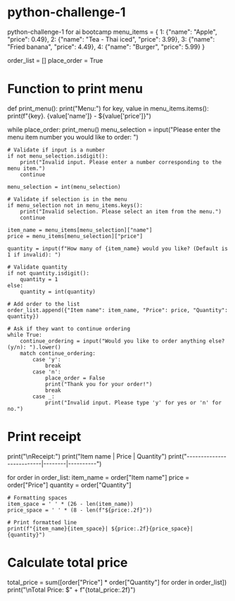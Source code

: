 # python-challenge-1
python-challenge-1 for ai bootcamp
menu_items = {
    1: {"name": "Apple", "price": 0.49},
    2: {"name": "Tea - Thai iced", "price": 3.99},
    3: {"name": "Fried banana", "price": 4.49},
    4: {"name": "Burger", "price": 5.99}
}

order_list = []
place_order = True

# Function to print menu
def print_menu():
    print("Menu:")
    for key, value in menu_items.items():
        print(f"{key}. {value['name']} - ${value['price']}")

while place_order:
    print_menu()
    menu_selection = input("Please enter the menu item number you would like to order: ")

    # Validate if input is a number
    if not menu_selection.isdigit():
        print("Invalid input. Please enter a number corresponding to the menu item.")
        continue

    menu_selection = int(menu_selection)

    # Validate if selection is in the menu
    if menu_selection not in menu_items.keys():
        print("Invalid selection. Please select an item from the menu.")
        continue

    item_name = menu_items[menu_selection]["name"]
    price = menu_items[menu_selection]["price"]

    quantity = input(f"How many of {item_name} would you like? (Default is 1 if invalid): ")

    # Validate quantity
    if not quantity.isdigit():
        quantity = 1
    else:
        quantity = int(quantity)

    # Add order to the list
    order_list.append({"Item name": item_name, "Price": price, "Quantity": quantity})

    # Ask if they want to continue ordering
    while True:
        continue_ordering = input("Would you like to order anything else? (y/n): ").lower()
        match continue_ordering:
            case 'y':
                break
            case 'n':
                place_order = False
                print("Thank you for your order!")
                break
            case _:
                print("Invalid input. Please type 'y' for yes or 'n' for no.")

# Print receipt
print("\nReceipt:")
print("Item name                 | Price  | Quantity")
print("--------------------------|--------|----------")

for order in order_list:
    item_name = order["Item name"]
    price = order["Price"]
    quantity = order["Quantity"]

    # Formatting spaces
    item_space = ' ' * (26 - len(item_name))
    price_space = ' ' * (8 - len(f"${price:.2f}"))

    # Print formatted line
    print(f"{item_name}{item_space}| ${price:.2f}{price_space}| {quantity}")

# Calculate total price
total_price = sum([order["Price"] * order["Quantity"] for order in order_list])
print("\nTotal Price: $" + f"{total_price:.2f}")
